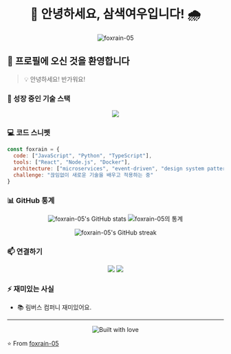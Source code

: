 <h1 align="center">🦊 안녕하세요, 삼색여우입니다! 🌧️</h1>

<p align="center">
  <img src="https://komarev.com/ghpvc/?username=foxrain-05&label=Profile%20views&color=0e75b6&style=flat" alt="foxrain-05" />
</p>

## 🌈 프로필에 오신 것을 환영합니다

> 💡 안녕하세요! 반가워요!


### 🌱 성장 중인 기술 스택
<p align="center">
  <img src="https://skillicons.dev/icons?i=js,py,react,nodejs,typescript" />
</p>

### 💻 코드 스니펫
```javascript
const foxrain = {
  code: ["JavaScript", "Python", "TypeScript"],
  tools: ["React", "Node.js", "Docker"],
  architecture: ["microservices", "event-driven", "design system pattern"],
  challenge: "끊임없이 새로운 기술을 배우고 적용하는 중"
}
```

### 📊 GitHub 통계
<p align="center">
  <img src="https://github-readme-stats.vercel.app/api?username=foxrain-05&show_icons=true&theme=radical" alt="foxrain-05's GitHub stats" />
  <img src="https://github-readme-stats.vercel.app/api/top-langs/?username=anuraghazra&layout=compact&theme=radical" alt="foxrain-05의 통계">
</p>
<p align="center">
  <img src="https://github-readme-streak-stats.herokuapp.com/?user=foxrain-05&theme=radical" alt="foxrain-05's GitHub streak" />
</p>

### 📫 연결하기
<p align="center">
  <a href="mailto:1skakaodowx@gmail.com"><img src="https://img.shields.io/badge/Email-D14836?style=for-the-badge&logo=gmail&logoColor=white"/></a>
  <a href="https://dead-lock.tistory.com/"><img src="https://img.shields.io/badge/Tistory-000000?style=for-the-badge&logo=tistory&logoColor=white"/></a>
</p>

### ⚡ 재미있는 사실
- 📚 림버스 컴퍼니 재미있어요.

---

<p align="center">
  <img src="https://forthebadge.com/images/badges/built-with-love.svg" alt="Built with love" />
</p>

⭐️ From [foxrain-05](https://github.com/foxrain-05)
